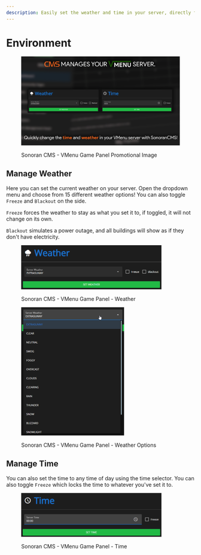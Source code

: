 ```yaml
---
description: Easily set the weather and time in your server, directly from CMS!
---
```


# Environment

<figure><img src="../../../.gitbook/assets/VMenuPromo08.png" alt=""><figcaption><p>Sonoran CMS - VMenu Game Panel Promotional Image</p></figcaption></figure>

## Manage Weather

Here you can set the current weather on your server. Open the dropdown menu and choose from 15 different weather options! You can also toggle `Freeze` and `Blackout` on the side.

`Freeze` forces the weather to stay as what you set it to, if toggled, it will not change on its own.

`Blackout` simulates a power outage, and all buildings will show as if they don't have electricity.

<figure><img src="../../../.gitbook/assets/CMS_VMenuEnvWeather.png" alt="" width="375"><figcaption><p>Sonoran CMS - VMenu Game Panel - Weather</p></figcaption></figure>

<figure><img src="../../../.gitbook/assets/CMS_VMenuEnvWeatherOptions.png" alt="" width="275"><figcaption><p>Sonoran CMS - VMenu Game Panel - Weather Options</p></figcaption></figure>

## Manage Time

You can also set the time to any time of day using the time selector. You can also toggle `Freeze` which locks the time to whatever you've set it to.

<figure><img src="../../../.gitbook/assets/CMS_VMenuEnvTime.png" alt="" width="375"><figcaption><p>Sonoran CMS - VMenu Game Panel - Time</p></figcaption></figure>
